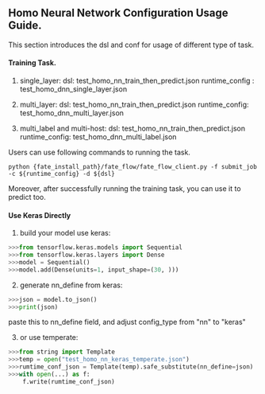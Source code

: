 ## Homo Neural Network Configuration Usage Guide.

This section introduces the dsl and conf for usage of different type of task.

#### Training Task.

1. single_layer:
    dsl: test_homo_nn_train_then_predict.json
    runtime_config : test_homo_dnn_single_layer.json
   
2. multi_layer:
    dsl: test_homo_nn_train_then_predict.json
    runtime_config: test_homo_dnn_multi_layer.json
   
3. multi_label and multi-host:
    dsl: test_homo_nn_train_then_predict.json
    runtime_config: test_homo_dnn_multi_label.json

    
Users can use following commands to running the task.
    
    python {fate_install_path}/fate_flow/fate_flow_client.py -f submit_job -c ${runtime_config} -d ${dsl}

Moreover, after successfully running the training task, you can use it to predict too.

#### Use Keras Directly

1. build your model use keras:

```python
>>>from tensorflow.keras.models import Sequential
>>>from tensorflow.keras.layers import Dense
>>>model = Sequential()
>>>model.add(Dense(units=1, input_shape=(30, )))
```

2. generate nn_define from keras:

```python
>>>json = model.to_json()
>>>print(json)
```
paste this to nn_define field, and adjust config_type from "nn" to "keras"

3. or use temperate:
```python
>>>from string import Template
>>>temp = open("test_homo_nn_keras_temperate.json")
>>>rumtime_conf_json = Template(temp).safe_substitute(nn_define=json)
>>>with open(...) as f:
    f.write(rumtime_conf_json)
```

